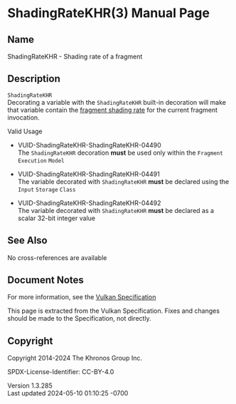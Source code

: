 # ShadingRateKHR(3) Manual Page

## Name

ShadingRateKHR - Shading rate of a fragment



## <a href="#_description" class="anchor"></a>Description

`ShadingRateKHR`  
Decorating a variable with the `ShadingRateKHR` built-in decoration will
make that variable contain the <a
href="https://registry.khronos.org/vulkan/specs/1.3-extensions/html/vkspec.html#primsrast-fragment-shading-rate"
target="_blank" rel="noopener">fragment shading rate</a> for the current
fragment invocation.

Valid Usage

- <a href="#VUID-ShadingRateKHR-ShadingRateKHR-04490"
  id="VUID-ShadingRateKHR-ShadingRateKHR-04490"></a>
  VUID-ShadingRateKHR-ShadingRateKHR-04490  
  The `ShadingRateKHR` decoration **must** be used only within the
  `Fragment` `Execution` `Model`

- <a href="#VUID-ShadingRateKHR-ShadingRateKHR-04491"
  id="VUID-ShadingRateKHR-ShadingRateKHR-04491"></a>
  VUID-ShadingRateKHR-ShadingRateKHR-04491  
  The variable decorated with `ShadingRateKHR` **must** be declared
  using the `Input` `Storage` `Class`

- <a href="#VUID-ShadingRateKHR-ShadingRateKHR-04492"
  id="VUID-ShadingRateKHR-ShadingRateKHR-04492"></a>
  VUID-ShadingRateKHR-ShadingRateKHR-04492  
  The variable decorated with `ShadingRateKHR` **must** be declared as a
  scalar 32-bit integer value

## <a href="#_see_also" class="anchor"></a>See Also

No cross-references are available

## <a href="#_document_notes" class="anchor"></a>Document Notes

For more information, see the <a
href="https://registry.khronos.org/vulkan/specs/1.3-extensions/html/vkspec.html#ShadingRateKHR"
target="_blank" rel="noopener">Vulkan Specification</a>

This page is extracted from the Vulkan Specification. Fixes and changes
should be made to the Specification, not directly.

## <a href="#_copyright" class="anchor"></a>Copyright

Copyright 2014-2024 The Khronos Group Inc.

SPDX-License-Identifier: CC-BY-4.0

Version 1.3.285  
Last updated 2024-05-10 01:10:25 -0700
